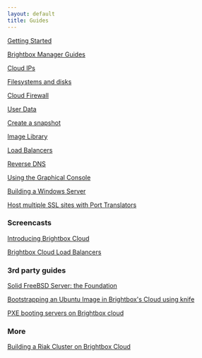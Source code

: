 ```yaml
---
layout: default
title: Guides
---
```


<div class="grid_11 alpha" markdown="1">

[Getting Started](/guides/cli/getting-started/)

[Brightbox Manager Guides](/guides/manager/)

[Cloud IPs](/guides/cli/cloud-ips/)

[Filesystems and disks](/guides/filesystems-and-disks/)

[Cloud Firewall](/guides/cli/firewall)

[User Data](/guides/cli/user-data/)

[Create a snapshot](/guides/cli/create-a-snapshot/)

[Image Library](/guides/cli/image-library/)

[Load Balancers](/guides/cli/load-balancers/)

[Reverse DNS](/guides/cli/reverse-dns/)

[Using the Graphical Console](/guides/cli/graphical-console/)

[Building a Windows Server](/guides/cli/windows-servers/)

[Host multiple SSL sites with Port Translators](/guides/cli/port-translators)


</div>

<div class="grid_11 prefix_2" markdown="1">

### Screencasts

[Introducing Brightbox Cloud](http://www.youtube.com/watch?v=XwkJx5QgclA)

[Brightbox Cloud Load Balancers](http://www.youtube.com/watch?v=03zdxQPEnPI)

### 3rd party guides

[Solid FreeBSD Server: the Foundation](http://www.wunki.org/posts/2011-04-05-solid-freebsd-server-foundation.html)

[Bootstrapping an Ubuntu Image in Brightbox's Cloud using knife](http://blog.frameos.org/2011/08/17/bootstrapping-ubuntu-based-image-in-brightboxs-cloud-using-knife/)

[PXE booting servers on Brightbox cloud](http://andatche.com/2011/04/pxe-booting-servers-on-brightbox-cloud/)

### More

[Building a Riak Cluster on Brightbox Cloud](/guides/cli/riak-cluster/)

</div>
